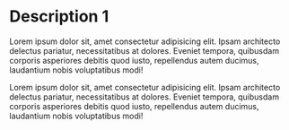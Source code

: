 # Description 1

Lorem ipsum dolor sit, amet consectetur adipisicing elit. Ipsam architecto delectus pariatur, necessitatibus at dolores. Eveniet tempora, quibusdam corporis asperiores debitis quod iusto, repellendus autem ducimus, laudantium nobis voluptatibus modi!

Lorem ipsum dolor sit, amet consectetur adipisicing elit. Ipsam architecto delectus pariatur, necessitatibus at dolores. Eveniet tempora, quibusdam corporis asperiores debitis quod iusto, repellendus autem ducimus, laudantium nobis voluptatibus modi!
